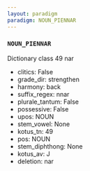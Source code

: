 ```yaml
---
layout: paradigm
paradigm: NOUN_PIENNAR
---
```

### ` NOUN_PIENNAR `

Dictionary class 49 nar
* clitics: False
* grade_dir: strengthen
* harmony: back
* suffix_regex: nnar
* plurale_tantum: False
* possessive: False
* upos: NOUN
* stem_vowel: None
* kotus_tn: 49
* pos: NOUN
* stem_diphthong: None
* kotus_av: J
* deletion: nar
